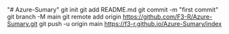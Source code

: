 "# Azure-Sumary"  git init git add README.md git commit -m "first commit" git branch -M main git remote add origin https://github.com/F3-R/Azure-Sumary.git git push -u origin main
https://f3-r.github.io/Azure-Sumary/index
